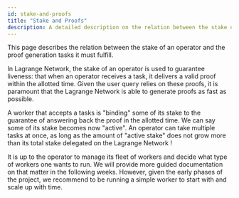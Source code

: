 ```yaml
---
id: stake-and-proofs
title: "Stake and Proofs"
description: A detailed description on the relation between the stake of an operator and the proof generation tasks it must fulfill
---
```


This page describes the relation between the stake of an operator and the proof generation tasks it must fulfill.

In Lagrange Network, the stake of an operator is used to guarantee liveness: that when an operator receives a task, it delivers a valid proof within the allotted time. Given the user query relies on these proofs, it is paramount that the Lagrange Network is able to generate proofs as fast as possible.

A worker that accepts a tasks is "binding" some of its stake to the guarantee of answering back the proof in the allotted time. We can say some of its stake becomes now "active". An operator can take multiple tasks at once, as long as the amount of "active stake" does not grow more than its total stake delegated on the Lagrange Network !

It is up to the operator to manage its fleet of workers and decide what type of workers one wants to run. We will provide more guided documentation on that matter in the following weeks. However, given the early phases of the project, we recommend to be running a simple worker to start with and scale up with time.
